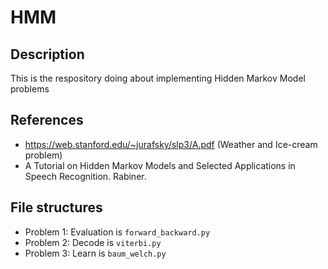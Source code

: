 # HMM

## Description

This is the respository doing about implementing Hidden Markov Model problems

## References

- https://web.stanford.edu/~jurafsky/slp3/A.pdf (Weather and Ice-cream problem)
- A Tutorial on Hidden Markov Models and Selected Applications in Speech Recognition. Rabiner.

## File structures

- Problem 1: Evaluation is `forward_backward.py`
- Problem 2: Decode is `viterbi.py`
- Problem 3: Learn is `baum_welch.py`
